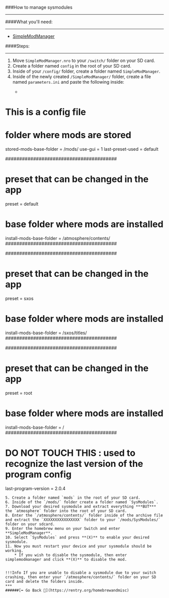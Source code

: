 ###How to manage sysmodules
***
####What you'll need:
***
* [SimpleModManager](https://github.com/nadrino/SimpleModManager/releases/latest)


####Steps:
***
1. Move `SimpleModManager.nro` to your `/switch/` folder on your SD card.
2. Create a folder named `config` in the root of your SD card.
3. Inside of your `/config/` folder, create a folder named `SimpleModManager`.
4. Inside of the newly created `/SimpleModManager/` folder, create a file named `parameters.ini` and paste the following inside:
	* ```ini
# This is a config file

# folder where mods are stored
stored-mods-base-folder = /mods/
use-gui = 1
last-preset-used = default


########################################
# preset that can be changed in the app
preset = default

# base folder where mods are installed
install-mods-base-folder = /atmosphere/contents/
########################################


########################################
# preset that can be changed in the app
preset = sxos

# base folder where mods are installed
install-mods-base-folder = /sxos/titles/
########################################


########################################
# preset that can be changed in the app
preset = root

# base folder where mods are installed
install-mods-base-folder = /
########################################


# DO NOT TOUCH THIS : used to recognize the last version of the program config
last-program-version = 2.0.4
```
5. Create a folder named `mods` in the root of your SD card.
6. Inside of the `/mods/` folder create a folder named `SysModules`.
7. Download your desired sysmodule and extract everything ***BUT*** the `atmosphere` folder into the root of your SD card.
8. Enter the `/atmosphere/contents/` folder inside of the archive file and extract the `XXXXXXXXXXXXXXXX` folder to your `/mods/SysModules/` folder on your sdcard.
9. Enter the homebrew menu on your Switch and enter **SimpleModManager**.
10. Select `SysModules` and press **(X)** to enable your desired sysmodule.
11. Now you must restart your device and your sysmodule should be working.
	* If you wish to disable the sysmodule, then enter simplemodmanager and click **(X)** to disable the mod. 


!!!Info If you are unable to disable a sysmodule due to your switch crashing, then enter your `/atmosphere/contents/` folder on your SD card and delete the folders inside.
***
######[⬅️ Go Back 🦝](https://rentry.org/homebrewandmisc)